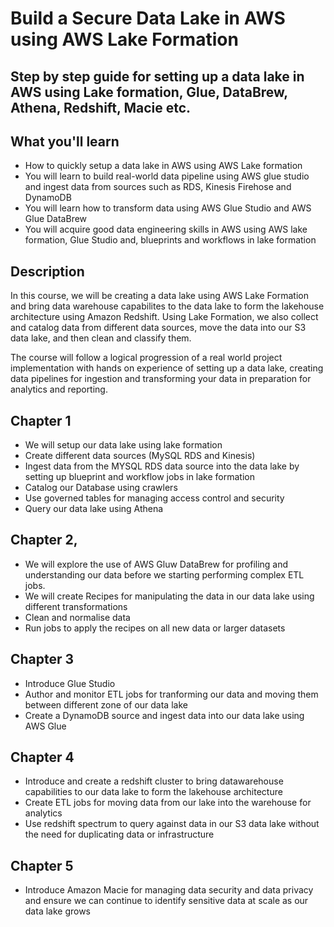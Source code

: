 # Build a Secure Data Lake in AWS using AWS Lake Formation
## Step by step guide for setting up a data lake in AWS using Lake formation, Glue, DataBrew, Athena, Redshift, Macie etc.
## What you'll learn
* How to quickly setup a data lake in AWS using AWS Lake formation
* You will learn to build real-world data pipeline using AWS glue studio and ingest data from sources such as RDS, Kinesis Firehose and DynamoDB
* You will learn how to transform data using AWS Glue Studio and AWS Glue DataBrew
* You will acquire good data engineering skills in AWS using AWS lake formation, Glue Studio and, blueprints and workflows in lake formation

## Description
In this course, we will be creating a data lake using AWS Lake Formation and bring data warehouse capabilites to the data lake to form the lakehouse architecture using Amazon Redshift. Using Lake Formation, we also collect and catalog data from different data sources, move the data into our S3 data lake, and then clean and classify them.

The course will follow a logical progression of a real world project implementation with hands on experience of setting up  a data lake,  creating data pipelines  for ingestion and transforming your data in preparation for analytics and reporting.

## Chapter 1
* We will setup our data lake using lake formation
* Create different data sources (MySQL RDS and Kinesis)
* Ingest data from the MYSQL RDS data source into the data lake by setting up blueprint and workflow jobs in lake formation
* Catalog our Database using crawlers
* Use governed tables for managing access control and security
* Query our data lake using Athena

## Chapter 2,
* We will explore the use of AWS Gluw DataBrew for profiling and understanding our data before we starting performing complex ETL jobs.
* We will create Recipes for manipulating the data in our data lake using different transformations
* Clean and normalise data
* Run jobs to apply the recipes on all new data or larger datasets

## Chapter 3
* Introduce Glue Studio
* Author and monitor ETL jobs for tranforming our data and moving them  between different zone of our data lake
* Create a DynamoDB source and ingest data into our data lake using AWS Glue

## Chapter 4
* Introduce and create a redshift cluster to bring datawarehouse capabilities to our data lake to form the lakehouse architecture
* Create ETL jobs for moving data from our lake into the warehouse for analytics
* Use redshift spectrum to query against data in our S3 data lake without the need for duplicating data or infrastructure

## Chapter 5
* Introduce Amazon Macie for managing data security and data privacy and ensure we can continue to identify sensitive data at scale as our data lake grows
